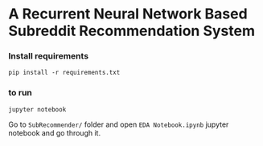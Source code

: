 # A Recurrent Neural Network Based Subreddit Recommendation System

### Install requirements

```
pip install -r requirements.txt
```

### to run

```
jupyter notebook
```

Go to `SubRecommender/` folder and open `EDA Notebook.ipynb` jupyter notebook and go through it.

